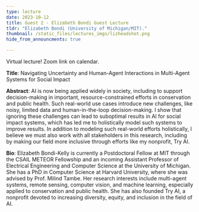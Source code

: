 ```yaml
---
type: lecture
date: 2023-10-12
title: Guest 2 - Elizabeth Bondi Guest Lecture
tldr: "Elizabeth Bondi (University of Michigan/MIT)."
thumbnail: /static_files/lectures_imgs/lizheadshot.png
hide_from_announcments: true

---
```

Virtual lecture! Zoom link on calendar.

**Title**: Navigating Uncertainty and Human-Agent Interactions in Multi-Agent Systems for Social Impact

**Abstract**: AI is now being applied widely in society, including to support decision-making in important, resource-constrained efforts in conservation and public health. Such real-world use cases introduce new challenges, like noisy, limited data and human-in-the-loop decision-making. I show that ignoring these challenges can lead to suboptimal results in AI for social impact systems, which has led me to holistically model such systems to improve results. In addition to modeling such real-world efforts holistically, I believe we must also work with all stakeholders in this research, including by making our field more inclusive through efforts like my nonprofit, Try AI.

**Bio**: Elizabeth Bondi-Kelly is currently a Postdoctoral Fellow at MIT through the CSAIL METEOR Fellowship and an incoming Assistant Professor of Electrical Engineering and Computer Science at the University of Michigan. She has a PhD in Computer Science at Harvard University, where she was advised by Prof. Milind Tambe. Her research interests include multi-agent systems, remote sensing, computer vision, and machine learning, especially applied to conservation and public health. She has also founded Try AI, a nonprofit devoted to increasing diversity, equity, and inclusion in the field of AI.